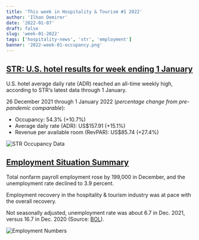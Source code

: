 ```yaml
---
title: 'This week in Hospitality & Tourism #1 2022'
author: 'Ilhan Demirer'
date: '2022-01-07'
draft: false
slug: 'week-01-2022'
tags: ['hospitality-news', 'str', 'employment']
banner: '2022-week-01-occupancy.png'
---
```


## [STR: U.S. hotel results for week ending 1 January](https://str.com/press-release/str-us-hotel-results-week-ending-1-january)

U.S. hotel average daily rate (ADR) reached an all-time weekly high, according to STR‘s latest data through 1 January.

26 December 2021 through 1 January 2022 (_percentage change from pre-pandemic comparable_):

- Occupancy: 54.3% (+10.7%)
- Average daily rate (ADR): US$157.91 (+15.1%)
- Revenue per available room (RevPAR): US$85.74 (+27.4%)

![STR Occupancy Data](/images/blogimages/2022-week-01-occupancy.png)

## [Employment Situation Summary](https://www.bls.gov/news.release/empsit.nr0.htm)

Total nonfarm payroll employment rose by 199,000 in December, and the unemployment rate declined to 3.9 percent.

Employment recovery in the hospitality & tourism industry was at pace with the overall recovery.

Not seasonally adjusted, unemployment rate was about 6.7 in Dec. 2021, versus 16.7 in Dec. 2020 (Source: [BOL](https://www.bls.gov/news.release/empsit.t14.htm)).

![Employment Numbers](/images/blogimages/2022-week-01-employment.png)
